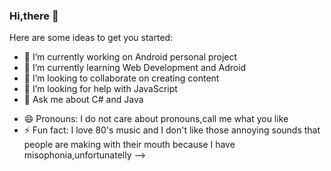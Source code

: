 ### Hi,there 👋

<!--
**BalanValeriaCorina/BalanValeriaCorina** is a ✨ _special_ ✨ repository because its `README.md` (this file) appears on your GitHub profile.-->

Here are some ideas to get you started:

- 🔭 I’m currently working on Android personal project
- 🌱 I’m currently learning Web Development and Adroid
- 👯 I’m looking to collaborate on creating content
- 🤔 I’m looking for help with JavaScript
- 💬 Ask me about C# and Java
<!--- 📫 How to reach me: ...-->
- 😄 Pronouns: I do not care about pronouns,call me what you like
- ⚡ Fun fact: I love 80's music and I don't like those annoying sounds that people are making with their mouth because I have misophonia,unfortunatelly 
-->

